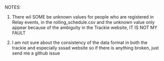 NOTES:

1. There wil SOME be unknown values for people who are registered in Relay events, 
in the rolling_schedule.csv and the unknown value
only appear because of the ambiguity in the Trackie website, IT IS NOT MY FAULT

2. I am not sure about the consistency of the data format in both the trackie
and especially sssad website so if there is anything broken, just send me a github issue

